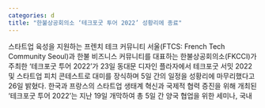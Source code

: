 ```yaml
---
categories: d
title: "한불상공회의소 ‘테크포굿 투어 2022’ 성황리에 종료"
---
```

스타트업 육성을 지원하는 프렌치 테크 커뮤니티 서울(FTCS: French Tech Community Seoul)과 한불 비즈니스 커뮤니티를 대표하는 한불상공회의소(FKCCI)가 주최한 ‘테크포굿 투어 2022’가 23일 동대문 디자인 플라자에서 테크포굿 서밋 2022 및 스타트업 피치 콘테스트로 대미를 장식하며 5일 간의 일정을 성황리에 마무리했다고 26일 밝혔다. 한국과 프랑스의 스타트업 생태계 혁신과 국제적 협력 증진을 위해 개최된 ‘테크포굿 투어 2022’는 지난 19일 개막하여 총 5일 간 양국 협업을 위한 세미나, 국내